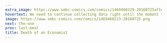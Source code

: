 ```yaml
---
extra_image: https://www.smbc-comics.com/comics/1469460229-20160725after.png
hovertext: We need to continue collecting data right until the moment that I appear to be right.
image: https://www.smbc-comics.com/comics/1469460213-20160725.png
next: the-one
prev: last-meal
title: Death of an Economist
---
```

